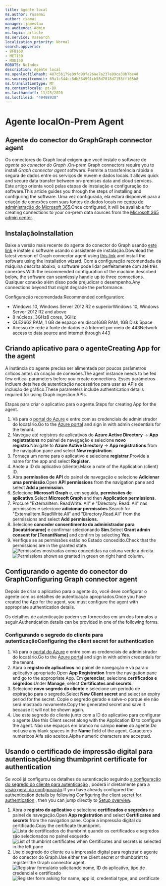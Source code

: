 ```yaml
---
title: Agente local
ms.author: rusamai
author: rsamai
manager: jameslau
ms.audience: Admin
ms.topic: article
ms.service: mssearch
localization_priority: Normal
search.appverid:
- BFB160
- MET150
- MOE150
ROBOTS: NoIndex
description: Agente local
ms.openlocfilehash: 487c5b179e09fd99fa26ae7a237e89ca38b7be4d
ms.sourcegitcommit: 69a1c544cc8db364991cb58d7818d7158ff108b8
ms.translationtype: MT
ms.contentlocale: pt-BR
ms.lasthandoff: 11/25/2020
ms.locfileid: "49408938"
---
```

# <a name="on-prem-agent"></a><span data-ttu-id="582d0-103">Agente local</span><span class="sxs-lookup"><span data-stu-id="582d0-103">On-Prem Agent</span></span>

## <a name="graph-connector-agent"></a><span data-ttu-id="582d0-104">Agente do conector do Graph</span><span class="sxs-lookup"><span data-stu-id="582d0-104">Graph connector agent</span></span>

<span data-ttu-id="582d0-105">Os conectores do Graph local exigem que você instale o software de *agente do conector do Graph* .</span><span class="sxs-lookup"><span data-stu-id="582d0-105">On-prem Graph connectors require you to install *Graph connector agent* software.</span></span> <span data-ttu-id="582d0-106">Permite a transferência rápida e segura de dados entre os serviços de nuvem e dados locais.</span><span class="sxs-lookup"><span data-stu-id="582d0-106">It allows quick and secure data transfer between on-premises data and cloud services.</span></span> <span data-ttu-id="582d0-107">Este artigo orienta você pelas etapas de instalação e configuração do software.</span><span class="sxs-lookup"><span data-stu-id="582d0-107">This article guides you through the steps of installing and configuring the software.</span></span> <span data-ttu-id="582d0-108">Uma vez configurada, ela estará disponível para a criação de conexões com suas fontes de dados locais no [centro de administração do Microsoft 365](https://admin.microsoft.com).</span><span class="sxs-lookup"><span data-stu-id="582d0-108">Once configured, it will be available for creating connections to your on-prem data sources from the [Microsoft 365 admin center](https://admin.microsoft.com).</span></span>

## <a name="installation"></a><span data-ttu-id="582d0-109">Instalação</span><span class="sxs-lookup"><span data-stu-id="582d0-109">Installation</span></span>

<span data-ttu-id="582d0-110">Baixe a versão mais recente do agente do conector do Graph usando [este link](https://download.microsoft.com/download/d/d/e/dde18236-9c67-437d-a864-894a0a888ef2/AgentPackage.msi) e instale o software usando o assistente de instalação.</span><span class="sxs-lookup"><span data-stu-id="582d0-110">Download the latest version of Graph connector agent using [this link](https://download.microsoft.com/download/d/d/e/dde18236-9c67-437d-a864-894a0a888ef2/AgentPackage.msi) and install the software using the installation wizard.</span></span> <span data-ttu-id="582d0-111">Com a configuração recomendada da máquina descrita abaixo, o software pode lidar perfeitamente com até três conexões.</span><span class="sxs-lookup"><span data-stu-id="582d0-111">With the recommended configuration of the machine described below, the software can seamlessly handle up to three connections.</span></span> <span data-ttu-id="582d0-112">Qualquer conexão além disso pode prejudicar o desempenho.</span><span class="sxs-lookup"><span data-stu-id="582d0-112">Any connections beyond that might degrade the performance.</span></span>

<span data-ttu-id="582d0-113">Configuração recomendada:</span><span class="sxs-lookup"><span data-stu-id="582d0-113">Recommended configuration:</span></span>

* <span data-ttu-id="582d0-114">Windows 10, Windows Server 2012 R2 e superior</span><span class="sxs-lookup"><span data-stu-id="582d0-114">Windows 10, Windows Server 2012 R2 and above</span></span>
* <span data-ttu-id="582d0-115">8 núcleos, 3GHz</span><span class="sxs-lookup"><span data-stu-id="582d0-115">8 cores, 3GHz</span></span>
* <span data-ttu-id="582d0-116">QLE2662 RAM, 1 GB de espaço em disco</span><span class="sxs-lookup"><span data-stu-id="582d0-116">16GB RAM, 1GB Disk Space</span></span>
* <span data-ttu-id="582d0-117">Acesso de rede à fonte de dados e à Internet por meio de 443</span><span class="sxs-lookup"><span data-stu-id="582d0-117">Network access to data source and internet through 443</span></span>

## <a name="creating-app-for-the-agent"></a><span data-ttu-id="582d0-118">Criando aplicativo para o agente</span><span class="sxs-lookup"><span data-stu-id="582d0-118">Creating App for the agent</span></span>  

<span data-ttu-id="582d0-119">A instância do agente precisa ser alimentada por poucos parâmetros críticos antes da criação de conexões.</span><span class="sxs-lookup"><span data-stu-id="582d0-119">The agent instance needs to be fed few critical parameters before you create connections.</span></span> <span data-ttu-id="582d0-120">Esses parâmetros incluem detalhes de autenticação necessários para usar as APIs de inclusão de gráfico.</span><span class="sxs-lookup"><span data-stu-id="582d0-120">These parameters include authentication details required for using Graph ingestion APIs.</span></span>  

<span data-ttu-id="582d0-121">Etapas para criar o aplicativo para o agente.</span><span class="sxs-lookup"><span data-stu-id="582d0-121">Steps for creating App for the agent.</span></span>

1. <span data-ttu-id="582d0-122">Vá para o [portal do Azure](https://portal.azure.com) e entre com as credenciais de administrador do locatário.</span><span class="sxs-lookup"><span data-stu-id="582d0-122">Go to the [Azure portal](https://portal.azure.com) and sign in with admin credentials for the tenant.</span></span>
2. <span data-ttu-id="582d0-123">Navegue até registros de aplicativos do **Azure Active Directory**  ->  **App registrations** no painel de navegação e selecione **novo registro**.</span><span class="sxs-lookup"><span data-stu-id="582d0-123">Navigate to **Azure Active Directory** -> **App registrations** from the navigation pane and select **New registration**.</span></span>
3. <span data-ttu-id="582d0-124">Forneça um nome para o aplicativo e selecione **registrar**.</span><span class="sxs-lookup"><span data-stu-id="582d0-124">Provide a name for the app and select **Register**.</span></span>
4. <span data-ttu-id="582d0-125">Anote a ID do aplicativo (cliente).</span><span class="sxs-lookup"><span data-stu-id="582d0-125">Make a note of the Application (client) ID.</span></span>
5. <span data-ttu-id="582d0-126">Abra **permissões de API** do painel de navegação e selecione **Adicionar uma permissão**.</span><span class="sxs-lookup"><span data-stu-id="582d0-126">Open **API permissions** from the navigation pane and select **Add a permission**.</span></span>
6. <span data-ttu-id="582d0-127">Selecione **Microsoft Graph** e, em seguida, **permissões de aplicativo**.</span><span class="sxs-lookup"><span data-stu-id="582d0-127">Select **Microsoft Graph** and then **Application permissions**.</span></span>
7. <span data-ttu-id="582d0-128">Procure "ExternalItem. ReadWrite. All" e "Directory. Read. All" nas permissões e selecione **adicionar permissões**.</span><span class="sxs-lookup"><span data-stu-id="582d0-128">Search for "ExternalItem.ReadWrite.All" and "Directory.Read.All" from the permissions and select **Add permissions**.</span></span>
8. <span data-ttu-id="582d0-129">Selecione **conceder consentimento do administrador para [locatárioname]** e confirmar selecionando **Sim**.</span><span class="sxs-lookup"><span data-stu-id="582d0-129">Select **Grant admin consent for [TenantName]** and confirm by selecting **Yes**.</span></span>
9. <span data-ttu-id="582d0-130">Verifique se as permissões estão no Estado concedido.</span><span class="sxs-lookup"><span data-stu-id="582d0-130">Check that the permissions are in the granted state.</span></span>
     <span data-ttu-id="582d0-131">![Permissões mostradas como concedidas na coluna verde à direita.](media/onprem-agent/granted-state.png)</span><span class="sxs-lookup"><span data-stu-id="582d0-131">![Permissions shown as granted in green on right hand column.](media/onprem-agent/granted-state.png)</span></span>

## <a name="configuring-graph-connector-agent"></a><span data-ttu-id="582d0-132">Configurando o agente do conector do Graph</span><span class="sxs-lookup"><span data-stu-id="582d0-132">Configuring Graph connector agent</span></span>

<span data-ttu-id="582d0-133">Depois de criar o aplicativo para o agente do, você deve configurar o agente com os detalhes de autenticação apropriados.</span><span class="sxs-lookup"><span data-stu-id="582d0-133">Once you have created the App for the agent, you must configure the agent with appropriate authentication details.</span></span>

<span data-ttu-id="582d0-134">Os detalhes de autenticação podem ser fornecidos em um dos formatos a seguir.</span><span class="sxs-lookup"><span data-stu-id="582d0-134">Authentication details can be provided in one of the following forms.</span></span>

### <a name="configuring-the-client-secret-for-authentication"></a><span data-ttu-id="582d0-135">Configurando o segredo do cliente para autenticação</span><span class="sxs-lookup"><span data-stu-id="582d0-135">Configuring the client secret for authentication</span></span>

1. <span data-ttu-id="582d0-136">Vá para o [portal do Azure](https://portal.azure.com) e entre com as credenciais de administrador do locatário.</span><span class="sxs-lookup"><span data-stu-id="582d0-136">Go to the [Azure portal](https://portal.azure.com) and sign in with admin credentials for the tenant.</span></span>
2. <span data-ttu-id="582d0-137">Abra o **registro de aplicativos** no painel de navegação e vá para o aplicativo apropriado.</span><span class="sxs-lookup"><span data-stu-id="582d0-137">Open **App Registration** from the navigation pane and go to the appropriate App.</span></span> <span data-ttu-id="582d0-138">Em **gerenciar**, selecione **certificados e segredos**.</span><span class="sxs-lookup"><span data-stu-id="582d0-138">Under **Manage**, select **Certificates and secrets**.</span></span>
3. <span data-ttu-id="582d0-139">Selecione **novo segredo do cliente** e selecione um período de expiração para o segredo.</span><span class="sxs-lookup"><span data-stu-id="582d0-139">Select **New Client secret** and select an expiry period for the secret.</span></span> <span data-ttu-id="582d0-140">Copie o segredo gerado e salve-o porque ele não será mostrado novamente.</span><span class="sxs-lookup"><span data-stu-id="582d0-140">Copy the generated secret and save it because it will not be shown again.</span></span>
4. <span data-ttu-id="582d0-141">Use este segredo do cliente junto com a ID do aplicativo para configurar o agente.</span><span class="sxs-lookup"><span data-stu-id="582d0-141">Use this Client secret along with the Application ID to configure the agent.</span></span> <span data-ttu-id="582d0-142">Não use espaços em branco no campo **nome** do agente.</span><span class="sxs-lookup"><span data-stu-id="582d0-142">Do not use any blank spaces in the **Name** field of the agent.</span></span> <span data-ttu-id="582d0-143">Caracteres numéricos Alfa são aceitos.</span><span class="sxs-lookup"><span data-stu-id="582d0-143">Alpha numeric characters are accepted.</span></span>

## <a name="using-thumbprint-certificate-for-authentication"></a><span data-ttu-id="582d0-144">Usando o certificado de impressão digital para autenticação</span><span class="sxs-lookup"><span data-stu-id="582d0-144">Using thumbprint certificate for authentication</span></span>

<span data-ttu-id="582d0-145">Se você já configurou os detalhes de autenticação seguindo [a configuração do segredo do cliente para autenticação](#configuring-the-client-secret-for-authentication) , poderá ir diretamente para a [visão geral da configuração](configure-connector.md).</span><span class="sxs-lookup"><span data-stu-id="582d0-145">If you have already configured the authentication details by following [Configuring the client secret for authentication](#configuring-the-client-secret-for-authentication) , then you can jump directly to [Setup overview](configure-connector.md).</span></span>

1. <span data-ttu-id="582d0-146">Abra o **registro do aplicativo** e selecione **certificados e segredos** no painel de navegação.</span><span class="sxs-lookup"><span data-stu-id="582d0-146">Open **App registration** and select **Certificates and secrets** from the navigation pane.</span></span> <span data-ttu-id="582d0-147">Copie a impressão digital do certificado.</span><span class="sxs-lookup"><span data-stu-id="582d0-147">Copy the certificate thumbprint.</span></span>
<span data-ttu-id="582d0-148">![Lista de certificados do thumbrint quando os certificados e segredos são selecionados no painel esquerdo](media/onprem-agent/certificates.png)</span><span class="sxs-lookup"><span data-stu-id="582d0-148">![List of thumbrint certificates when Certificates and secrets is selected in the left pane](media/onprem-agent/certificates.png)</span></span>
2. <span data-ttu-id="582d0-149">Use o segredo do cliente ou a impressão digital para registrar o agente do conector do Graph.</span><span class="sxs-lookup"><span data-stu-id="582d0-149">Use either the client secret or thumbprint to register the Graph connector agent.</span></span>
<span data-ttu-id="582d0-150">![Registrar formulário solicitando nome, ID do aplicativo, tipo de credencial e certificado](media/onprem-agent/register.png)</span><span class="sxs-lookup"><span data-stu-id="582d0-150">![Register form asking for name, app id, credential type, and certificate](media/onprem-agent/register.png)</span></span>
